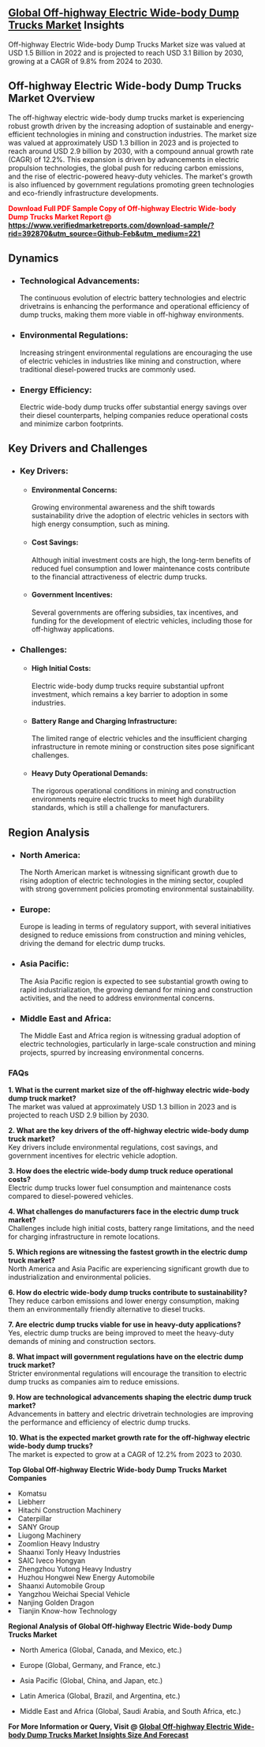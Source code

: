<h2><a href="https://www.verifiedmarketreports.com/download-sample/?rid=392870&amp;utm_source=Github&amp;utm_medium=221" target="_blank">Global Off-highway Electric Wide-body Dump Trucks Market</a> Insights</h2><p>Off-highway Electric Wide-body Dump Trucks Market size was valued at USD 1.5 Billion in 2022 and is projected to reach USD 3.1 Billion by 2030, growing at a CAGR of 9.8% from 2024 to 2030.</p><p><h2>Off-highway Electric Wide-body Dump Trucks Market Overview</h2> <p>The off-highway electric wide-body dump trucks market is experiencing robust growth driven by the increasing adoption of sustainable and energy-efficient technologies in mining and construction industries. The market size was valued at approximately USD 1.3 billion in 2023 and is projected to reach around USD 2.9 billion by 2030, with a compound annual growth rate (CAGR) of 12.2%. This expansion is driven by advancements in electric propulsion technologies, the global push for reducing carbon emissions, and the rise of electric-powered heavy-duty vehicles. The market's growth is also influenced by government regulations promoting green technologies and eco-friendly infrastructure developments.</p> <p><strong><p><span class=""><span style="color: #ff0000;"><strong>Download Full PDF Sample Copy of Off-highway Electric Wide-body Dump Trucks Market Report</strong> @ </span><a href="https://www.verifiedmarketreports.com/download-sample/?rid=392870&amp;utm_source=Github-Feb&amp;utm_medium=221" target="_blank">https://www.verifiedmarketreports.com/download-sample/?rid=392870&amp;utm_source=Github-Feb&amp;utm_medium=221</a></span></p></strong></p> <h2>Dynamics</h2> <ul> <li><h3>Technological Advancements:</h3> The continuous evolution of electric battery technologies and electric drivetrains is enhancing the performance and operational efficiency of dump trucks, making them more viable in off-highway environments.</li> <li><h3>Environmental Regulations:</h3> Increasing stringent environmental regulations are encouraging the use of electric vehicles in industries like mining and construction, where traditional diesel-powered trucks are commonly used.</li> <li><h3>Energy Efficiency:</h3> Electric wide-body dump trucks offer substantial energy savings over their diesel counterparts, helping companies reduce operational costs and minimize carbon footprints.</li> </ul> <h2>Key Drivers and Challenges</h2> <ul> <li><h3>Key Drivers:</h3> <ul> <li><h4>Environmental Concerns:</h4> Growing environmental awareness and the shift towards sustainability drive the adoption of electric vehicles in sectors with high energy consumption, such as mining.</li> <li><h4>Cost Savings:</h4> Although initial investment costs are high, the long-term benefits of reduced fuel consumption and lower maintenance costs contribute to the financial attractiveness of electric dump trucks.</li> <li><h4>Government Incentives:</h4> Several governments are offering subsidies, tax incentives, and funding for the development of electric vehicles, including those for off-highway applications.</li> </ul> </li> <li><h3>Challenges:</h3> <ul> <li><h4>High Initial Costs:</h4> Electric wide-body dump trucks require substantial upfront investment, which remains a key barrier to adoption in some industries.</li> <li><h4>Battery Range and Charging Infrastructure:</h4> The limited range of electric vehicles and the insufficient charging infrastructure in remote mining or construction sites pose significant challenges.</li> <li><h4>Heavy Duty Operational Demands:</h4> The rigorous operational conditions in mining and construction environments require electric trucks to meet high durability standards, which is still a challenge for manufacturers.</li> </ul> </li> </ul> <h2>Region Analysis</h2> <ul> <li><h3>North America:</h3> The North American market is witnessing significant growth due to rising adoption of electric technologies in the mining sector, coupled with strong government policies promoting environmental sustainability.</li> <li><h3>Europe:</h3> Europe is leading in terms of regulatory support, with several initiatives designed to reduce emissions from construction and mining vehicles, driving the demand for electric dump trucks.</li> <li><h3>Asia Pacific:</h3> The Asia Pacific region is expected to see substantial growth owing to rapid industrialization, the growing demand for mining and construction activities, and the need to address environmental concerns.</li> <li><h3>Middle East and Africa:</h3> The Middle East and Africa region is witnessing gradual adoption of electric technologies, particularly in large-scale construction and mining projects, spurred by increasing environmental concerns.</li> </ul> <h3>FAQs</h3> <p><strong>1. What is the current market size of the off-highway electric wide-body dump truck market?</strong><br>The market was valued at approximately USD 1.3 billion in 2023 and is projected to reach USD 2.9 billion by 2030.</p> <p><strong>2. What are the key drivers of the off-highway electric wide-body dump truck market?</strong><br>Key drivers include environmental regulations, cost savings, and government incentives for electric vehicle adoption.</p> <p><strong>3. How does the electric wide-body dump truck reduce operational costs?</strong><br>Electric dump trucks lower fuel consumption and maintenance costs compared to diesel-powered vehicles.</p> <p><strong>4. What challenges do manufacturers face in the electric dump truck market?</strong><br>Challenges include high initial costs, battery range limitations, and the need for charging infrastructure in remote locations.</p> <p><strong>5. Which regions are witnessing the fastest growth in the electric dump truck market?</strong><br>North America and Asia Pacific are experiencing significant growth due to industrialization and environmental policies.</p> <p><strong>6. How do electric wide-body dump trucks contribute to sustainability?</strong><br>They reduce carbon emissions and lower energy consumption, making them an environmentally friendly alternative to diesel trucks.</p> <p><strong>7. Are electric dump trucks viable for use in heavy-duty applications?</strong><br>Yes, electric dump trucks are being improved to meet the heavy-duty demands of mining and construction sectors.</p> <p><strong>8. What impact will government regulations have on the electric dump truck market?</strong><br>Stricter environmental regulations will encourage the transition to electric dump trucks as companies aim to reduce emissions.</p> <p><strong>9. How are technological advancements shaping the electric dump truck market?</strong><br>Advancements in battery and electric drivetrain technologies are improving the performance and efficiency of electric dump trucks.</p> <p><strong>10. What is the expected market growth rate for the off-highway electric wide-body dump trucks?</strong><br>The market is expected to grow at a CAGR of 12.2% from 2023 to 2030.</p> </p><p><strong>Top Global Off-highway Electric Wide-body Dump Trucks Market Companies</strong></p><div data-test-id=""><p><li>Komatsu</li><li> Liebherr</li><li> Hitachi Construction Machinery</li><li> Caterpillar</li><li> SANY Group</li><li> Liugong Machinery</li><li> Zoomlion Heavy Industry</li><li> Shaanxi Tonly Heavy Industries</li><li> SAIC Iveco Hongyan</li><li> Zhengzhou Yutong Heavy Industry</li><li> Huzhou Hongwei New Energy Automobile</li><li> Shaanxi Automobile Group</li><li> Yangzhou Weichai Special Vehicle</li><li> Nanjing Golden Dragon</li><li> Tianjin Know-how Technology</li></p><div><strong>Regional Analysis of&nbsp;Global Off-highway Electric Wide-body Dump Trucks Market</strong></div><ul><li dir="ltr"><p dir="ltr">North America&nbsp;(Global, Canada, and Mexico, etc.)</p></li><li dir="ltr"><p dir="ltr">Europe (Global, Germany, and France, etc.)</p></li><li dir="ltr"><p dir="ltr">Asia Pacific&nbsp;(Global, China, and Japan, etc.)</p></li><li dir="ltr"><p dir="ltr">Latin America&nbsp;(Global, Brazil, and Argentina, etc.)</p></li><li dir="ltr">Middle East and Africa&nbsp;(Global, Saudi Arabia, and South Africa, etc.)</li></ul><p><strong>For More Information or Query, Visit @&nbsp;</strong><strong><a href="https://www.verifiedmarketreports.com/product/off-highway-electric-wide-body-dump-trucks-market/?utm_source=Github&amp;utm_medium=221" target="_blank">Global Off-highway Electric Wide-body Dump Trucks Market Insights Size And Forecast</a></strong></p></div>
